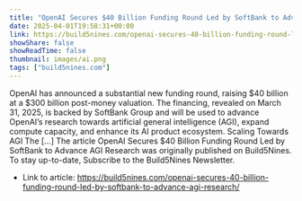 ```yaml
---
title: "OpenAI Secures $40 Billion Funding Round Led by SoftBank to Advance AGI Research"
date: 2025-04-01T19:58:31+00:00
link: https://build5nines.com/openai-secures-40-billion-funding-round-led-by-softbank-to-advance-agi-research/
showShare: false
showReadTime: false
thumbnail: images/ai.png
tags: ["build5nines.com"]
---
```

OpenAI has announced a substantial new funding round, raising $40 billion at a $300 billion post-money valuation. The financing, revealed on March 31, 2025, is backed by SoftBank Group and will be used to advance OpenAI’s research towards artificial general intelligence (AGI), expand compute capacity, and enhance its AI product ecosystem. Scaling Towards AGI The […]
The article OpenAI Secures $40 Billion Funding Round Led by SoftBank to Advance AGI Research was originally published on Build5Nines. To stay up-to-date, Subscribe to the Build5Nines Newsletter.

- Link to article: https://build5nines.com/openai-secures-40-billion-funding-round-led-by-softbank-to-advance-agi-research/